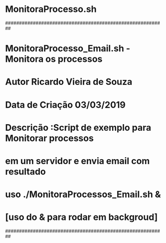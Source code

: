# MonitoraProcesso.sh
##########################################################
#                                                       ##
# MonitoraProcesso_Email.sh - Monitora os processos     ##
#                                                       ##
# Autor Ricardo Vieira de Souza                         ##
# Data de Criação 03/03/2019                            ##
#                                                       ##
# Descrição :Script de exemplo para Monitorar processos ##
#            em um servidor e envia email com resultado ##
#                                                       ##
# uso ./MonitoraProcessos_Email.sh <nome do processo> & ##
#                                                       ##
#     [uso do & para rodar em backgroud]                ##
##########################################################
